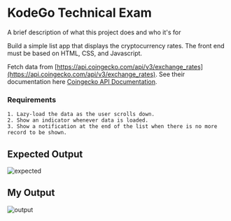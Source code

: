 # KodeGo Technical Exam

A brief description of what this project does and who it's for

Build a simple list app that displays the cryptocurrency rates. The front end must be based on HTML, CSS, and Javascript.

Fetch data from [https://api.coingecko.com/api/v3/exchange_rates](https://api.coingecko.com/api/v3/exchange_rates). See their documentation here [Coingecko API Documentation](https://www.coingecko.com/en/api/documentation).

### Requirements 
    1. Lazy-load the data as the user scrolls down.
    2. Show an indicator whenever data is loaded.
    3. Show a notification at the end of the list when there is no more record to be shown.


## Expected Output

![expected](https://user-images.githubusercontent.com/91439231/219658896-bb68bb95-86ca-4f0c-8e63-b6a8f341be30.png)

## My Output
![output](https://user-images.githubusercontent.com/91439231/219658939-8d85b02e-9b09-43fd-9ddd-d09dd7d19838.png)
